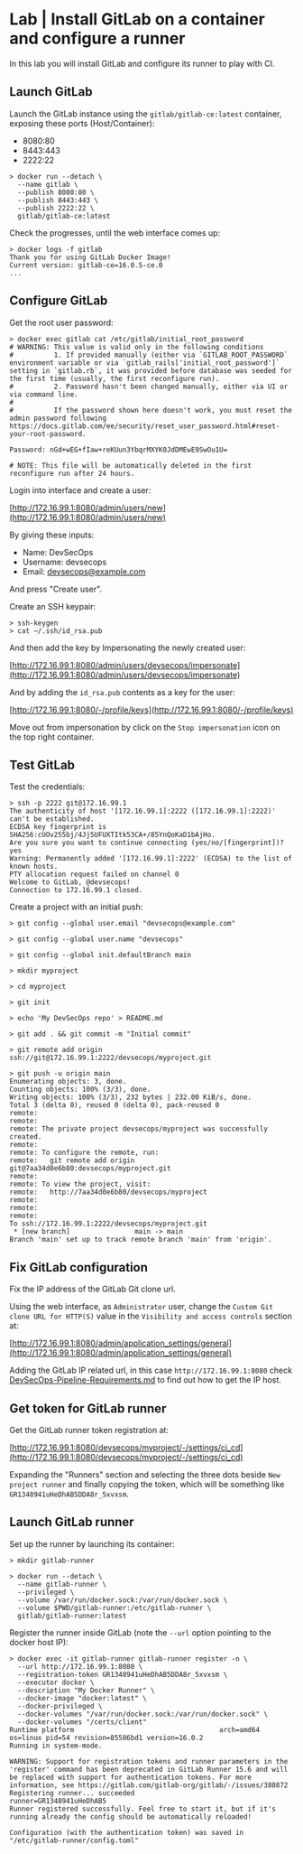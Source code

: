 # Lab | Install GitLab on a container and configure a runner

In this lab you will install GitLab and configure its runner to play with CI.

## Launch GitLab

Launch the GitLab instance using the `gitlab/gitlab-ce:latest` container,
exposing these ports (Host/Container):

- 8080:80
- 8443:443
- 2222:22

```console
> docker run --detach \
  --name gitlab \
  --publish 8080:80 \
  --publish 8443:443 \
  --publish 2222:22 \
  gitlab/gitlab-ce:latest
```

Check the progresses, until the web interface comes up:

```console
> docker logs -f gitlab
Thank you for using GitLab Docker Image!
Current version: gitlab-ce=16.0.5-ce.0
...
```

## Configure GitLab

Get the root user password:

```console
> docker exec gitlab cat /etc/gitlab/initial_root_password
# WARNING: This value is valid only in the following conditions
#          1. If provided manually (either via `GITLAB_ROOT_PASSWORD` environment variable or via `gitlab_rails['initial_root_password']` setting in `gitlab.rb`, it was provided before database was seeded for the first time (usually, the first reconfigure run).
#          2. Password hasn't been changed manually, either via UI or via command line.
#
#          If the password shown here doesn't work, you must reset the admin password following https://docs.gitlab.com/ee/security/reset_user_password.html#reset-your-root-password.

Password: nGd+wEG+fIaw+reKUun3YbqrMXYK0JdDMEwE9SwOu1U=

# NOTE: This file will be automatically deleted in the first reconfigure run after 24 hours.
```

Login into interface and create a user:

[http://172.16.99.1:8080/admin/users/new](http://172.16.99.1:8080/admin/users/new)

By giving these inputs:

- Name: DevSecOps
- Username: devsecops
- Email: devsecops@example.com

And press "Create user".

Create an SSH keypair:

```console
> ssh-keygen
> cat ~/.ssh/id_rsa.pub
```

And then add the key by Impersonating the newly created user:

[http://172.16.99.1:8080/admin/users/devsecops/impersonate](http://172.16.99.1:8080/admin/users/devsecops/impersonate)

And by adding the `id_rsa.pub` contents as a key for the user:

[http://172.16.99.1:8080/-/profile/keys](http://172.16.99.1:8080/-/profile/keys)

Move out from impersonation by click on the `Stop impersonation` icon on the
top right container.

## Test GitLab

Test the credentials:

```console
> ssh -p 2222 git@172.16.99.1
The authenticity of host '[172.16.99.1]:2222 ([172.16.99.1]:2222)' can't be established.
ECDSA key fingerprint is SHA256:cUOv255bj/4Jj5UFUXTItk53CA+/85YnQoKaD1bAjHo.
Are you sure you want to continue connecting (yes/no/[fingerprint])? yes
Warning: Permanently added '[172.16.99.1]:2222' (ECDSA) to the list of known hosts.
PTY allocation request failed on channel 0
Welcome to GitLab, @devsecops!
Connection to 172.16.99.1 closed.
```

Create a project with an initial push:

```console
> git config --global user.email "devsecops@example.com"

> git config --global user.name "devsecops"

> git config --global init.defaultBranch main

> mkdir myproject

> cd myproject

> git init

> echo 'My DevSecOps repo' > README.md

> git add . && git commit -m "Initial commit"

> git remote add origin ssh://git@172.16.99.1:2222/devsecops/myproject.git

> git push -u origin main
Enumerating objects: 3, done.
Counting objects: 100% (3/3), done.
Writing objects: 100% (3/3), 232 bytes | 232.00 KiB/s, done.
Total 3 (delta 0), reused 0 (delta 0), pack-reused 0
remote:
remote:
remote: The private project devsecops/myproject was successfully created.
remote:
remote: To configure the remote, run:
remote:   git remote add origin git@7aa34d0e6b80:devsecops/myproject.git
remote:
remote: To view the project, visit:
remote:   http://7aa34d0e6b80/devsecops/myproject
remote:
remote:
remote:
To ssh://172.16.99.1:2222/devsecops/myproject.git
 * [new branch]                main -> main
Branch 'main' set up to track remote branch 'main' from 'origin'.
```

## Fix GitLab configuration

Fix the IP address of the GitLab Git clone url.

Using the web interface, as `Administrator` user, change the `Custom Git clone
URL for HTTP(S)` value in the `Visibility and access controls` section at:

[http://172.16.99.1:8080/admin/application_settings/general](http://172.16.99.1:8080/admin/application_settings/general)

Adding the GitLab IP related url, in this case `http://172.16.99.1:8080`
check [DevSecOps-Pipeline-Requirements.md](DevSecOps-Pipeline-Requirements.md)
to find out how to get the IP host.

## Get token for GitLab runner

Get the GitLab runner token registration at:

[http://172.16.99.1:8080/devsecops/myproject/-/settings/ci_cd](http://172.16.99.1:8080/devsecops/myproject/-/settings/ci_cd)

Expanding the "Runners" section and selecting the three dots beside `New
project runner` and finally copying the token, which will be something like
`GR1348941uHeDhAB5DDA8r_5xvxsm`.

## Launch GitLab runner

Set up the runner by launching its container:

```console
> mkdir gitlab-runner

> docker run --detach \
  --name gitlab-runner \
  --privileged \
  --volume /var/run/docker.sock:/var/run/docker.sock \
  --volume $PWD/gitlab-runner:/etc/gitlab-runner \
  gitlab/gitlab-runner:latest
```

Register the runner inside GitLab (note the `--url` option pointing to the
docker host IP):

```console
> docker exec -it gitlab-runner gitlab-runner register -n \
  --url http://172.16.99.1:8080 \
  --registration-token GR1348941uHeDhAB5DDA8r_5xvxsm \
  --executor docker \
  --description "My Docker Runner" \
  --docker-image "docker:latest" \
  --docker-privileged \
  --docker-volumes "/var/run/docker.sock:/var/run/docker.sock" \
  --docker-volumes "/certs/client"
Runtime platform                                    arch=amd64 os=linux pid=54 revision=85586bd1 version=16.0.2
Running in system-mode.

WARNING: Support for registration tokens and runner parameters in the 'register' command has been deprecated in GitLab Runner 15.6 and will be replaced with support for authentication tokens. For more information, see https://gitlab.com/gitlab-org/gitlab/-/issues/380872
Registering runner... succeeded                     runner=GR1348941uHeDhAB5
Runner registered successfully. Feel free to start it, but if it's running already the config should be automatically reloaded!

Configuration (with the authentication token) was saved in "/etc/gitlab-runner/config.toml"
```
